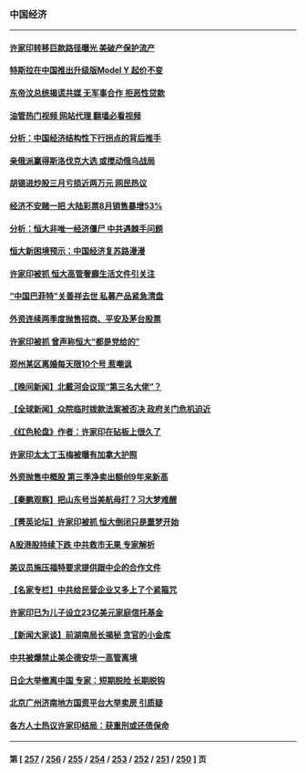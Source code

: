 ### 中国经济
---
#### [许家印转移巨款路径曝光 美破产保护流产](../../pages/ncid283/n14086025.md?10021245) 
#### [特斯拉在中国推出升级版Model Y 起价不变](../../pages/ncid283/n14085966.md?10021245) 
#### [东帝汶总统揭谎共媒 无军事合作 拒恶性贷款](../../pages/ncid283/n14085908.md?10021245) 
#### [油管热门视频 网站代理 翻墙必看视频](http://138.2.39.72:81/youtube.html?epic-marker?10021245)
#### [分析：中国经济结构性下行拐点的背后推手](../../pages/ncid283/n14085740.md?10021245) 
#### [亲俄派赢得斯洛伐克大选 或搅动俄乌战局](../../pages/ncid283/n14085898.md?10021245) 
#### [胡锡进炒股三月亏损近两万元 网民热议](../../pages/ncid283/n14085667.md?10021245) 
#### [经济不安赌一把 大陆彩票8月销售暴增53%](../../pages/ncid283/n14085780.md?10021245) 
#### [分析：恒大非唯一经济僵尸 中共遇棘手问题](../../pages/ncid283/n14085706.md?10021245) 
#### [恒大新困境预示：中国经济复苏路漫漫](../../pages/ncid283/n14085718.md?10021245) 
#### [许家印被抓 恒大高管奢靡生活文件引关注](../../pages/ncid283/n14085661.md?10021245) 
#### [“中国巴菲特”关善祥去世 私募产品紧急清盘](../../pages/ncid283/n14085616.md?10021245) 
#### [外资连续两季度抛售招商、平安及茅台股票](../../pages/ncid283/n14085571.md?10021245) 
#### [许家印被抓 曾声称恒大“都是党给的”](../../pages/ncid283/n14085585.md?10021245) 
#### [郑州某区离婚每天限10个号 惹嘲讽](../../pages/ncid283/n14085309.md?10021245) 
#### [【晚间新闻】北戴河会议现“第三名大佬”？](../../pages/ncid283/n14084653.md?10021245) 
#### [【全球新闻】众院临时拨款法案被否决 政府关门危机迫近](../../pages/ncid283/n14085391.md?10021245) 
#### [《红色轮盘》作者：许家印在砧板上很久了](../../pages/ncid283/n14085347.md?10021245) 
#### [许家印太太丁玉梅被曝有加拿大护照](../../pages/ncid283/n14085128.md?10021245) 
#### [外资抛售中概股 第三季净卖出额创9年来新高](../../pages/ncid283/n14085235.md?10021245) 
#### [【秦鹏观察】把山东号当美航母打？习大梦难醒](../../pages/ncid283/n14084809.md?10021245) 
#### [【菁英论坛】许家印被抓 恒大倒闭只是噩梦开始](../../pages/ncid283/n14084688.md?10021245) 
#### [A股港股持续下跌 中共救市无果 专家解析](../../pages/ncid283/n14084705.md?10021245) 
#### [美议员施压福特要求提供跟中企的合作文件](../../pages/ncid283/n14084678.md?10021245) 
#### [【名家专栏】中共给民营企业又多上了个紧箍咒](../../pages/ncid283/n14083358.md?10021245) 
#### [许家印已为儿子设立23亿美元家庭信托基金](../../pages/ncid283/n14084574.md?10021245) 
#### [【新闻大家谈】前湖南局长揭秘 贪官的小金库](../../pages/ncid283/n14084432.md?10021245) 
#### [中共被爆禁止美企德安华一高管离境](../../pages/ncid283/n14084523.md?10021245) 
#### [日企大举撤离中国 专家：短期脱险 长期脱钩](../../pages/ncid283/n14084304.md?10021245) 
#### [北京广州济南地方国资平台大举卖房 引质疑](../../pages/ncid283/n14084339.md?10021245) 
#### [各方人士热议许家印结局：获重刑或还债保命](../../pages/ncid283/n14084203.md?10021245) 

---
#### 第 [ [257](./257.md?10021245) / [256](./256.md?10021245) / [255](./255.md?10021245) / [254](./254.md?10021245) / [253](./253.md?10021245) / [252](./252.md?10021245) / [251](./251.md?10021245) / [250](./250.md?10021245) ] 页

